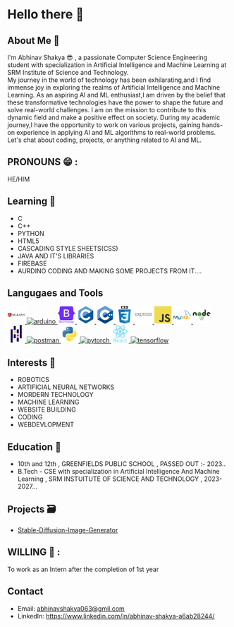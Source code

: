 # Hello there 👋 

## About Me 🤔
I'm Abhinav Shakya 😎 , a passionate Computer Science Engineering student with specialization in Artificial Intelligence and Machine Learning at SRM Institute of Science and Technology.  
My journey in the world of technology has been exhilarating,and I find immense joy in exploring the realms of Artificial Intelligence and Machine Learning.
As an aspiring AI and ML enthusiast,I am driven by the belief that these transformative technologies have the power to shape the future and solve real-world challenges. 
I am on the mission to contribute to this dynamic field and make a positive effect on society. 
During my academic journey,I have the opportunity to work on various projects, gaining hands-on experience in applying AI and ML algorithms to real-world problems.
Let's chat about coding, projects, or anything related to AI and ML.

## PRONOUNS 😁 : 
HE/HIM

## Learning 🌱
- C
- C++
- PYTHON
- HTML5
- CASCADING STYLE SHEETS(CSS)
- JAVA AND IT'S LIBRARIES
- FIREBASE
- AURDINO CODING AND MAKING SOME PROJECTS FROM IT....
## Langugaes and Tools
<p align="left"> <a href="https://angular.io" target="_blank" rel="noreferrer"> <img src="https://raw.githubusercontent.com/devicons/devicon/master/icons/angularjs/angularjs-original-wordmark.svg" alt="angularjs" width="40" height="40"/> </a> <a href="https://www.arduino.cc/" target="_blank" rel="noreferrer"> <img src="https://cdn.worldvectorlogo.com/logos/arduino-1.svg" alt="arduino" width="40" height="40"/> </a> <a href="https://getbootstrap.com" target="_blank" rel="noreferrer"> <img src="https://raw.githubusercontent.com/devicons/devicon/master/icons/bootstrap/bootstrap-plain-wordmark.svg" alt="bootstrap" width="40" height="40"/> </a> <a href="https://www.cprogramming.com/" target="_blank" rel="noreferrer"> <img src="https://raw.githubusercontent.com/devicons/devicon/master/icons/c/c-original.svg" alt="c" width="40" height="40"/> </a> <a href="https://www.w3schools.com/cpp/" target="_blank" rel="noreferrer"> <img src="https://raw.githubusercontent.com/devicons/devicon/master/icons/cplusplus/cplusplus-original.svg" alt="cplusplus" width="40" height="40"/> </a> <a href="https://www.w3schools.com/css/" target="_blank" rel="noreferrer"> <img src="https://raw.githubusercontent.com/devicons/devicon/master/icons/css3/css3-original-wordmark.svg" alt="css3" width="40" height="40"/> </a> <a href="https://expressjs.com" target="_blank" rel="noreferrer"> <img src="https://raw.githubusercontent.com/devicons/devicon/master/icons/express/express-original-wordmark.svg" alt="express" width="40" height="40"/> </a> <a href="https://developer.mozilla.org/en-US/docs/Web/JavaScript" target="_blank" rel="noreferrer"> <img src="https://raw.githubusercontent.com/devicons/devicon/master/icons/javascript/javascript-original.svg" alt="javascript" width="40" height="40"/> </a> <a href="https://www.mysql.com/" target="_blank" rel="noreferrer"> <img src="https://raw.githubusercontent.com/devicons/devicon/master/icons/mysql/mysql-original-wordmark.svg" alt="mysql" width="40" height="40"/> </a> <a href="https://nodejs.org" target="_blank" rel="noreferrer"> <img src="https://raw.githubusercontent.com/devicons/devicon/master/icons/nodejs/nodejs-original-wordmark.svg" alt="nodejs" width="40" height="40"/> </a> <a href="https://pandas.pydata.org/" target="_blank" rel="noreferrer"> <img src="https://raw.githubusercontent.com/devicons/devicon/2ae2a900d2f041da66e950e4d48052658d850630/icons/pandas/pandas-original.svg" alt="pandas" width="40" height="40"/> </a> <a href="https://postman.com" target="_blank" rel="noreferrer"> <img src="https://www.vectorlogo.zone/logos/getpostman/getpostman-icon.svg" alt="postman" width="40" height="40"/> </a> <a href="https://www.python.org" target="_blank" rel="noreferrer"> <img src="https://raw.githubusercontent.com/devicons/devicon/master/icons/python/python-original.svg" alt="python" width="40" height="40"/> </a> <a href="https://pytorch.org/" target="_blank" rel="noreferrer"> <img src="https://www.vectorlogo.zone/logos/pytorch/pytorch-icon.svg" alt="pytorch" width="40" height="40"/> </a> <a href="https://reactjs.org/" target="_blank" rel="noreferrer"> <img src="https://raw.githubusercontent.com/devicons/devicon/master/icons/react/react-original-wordmark.svg" alt="react" width="40" height="40"/> </a> <a href="https://www.tensorflow.org" target="_blank" rel="noreferrer"> <img src="https://www.vectorlogo.zone/logos/tensorflow/tensorflow-icon.svg" alt="tensorflow" width="40" height="40"/> </a> </p>


## Interests 🤩
- ROBOTICS 
- ARTIFICIAL NEURAL NETWORKS  
- MORDERN TECHNOLOGY
- MACHINE LEARNING
- WEBSITE BUILDING
- CODING
- WEBDEVLOPMENT
## Education 🏫
- 10th and 12th , GREENFIELDS PUBLIC SCHOOL , PASSED OUT :- 2023..
- B.Tech - CSE with specialization in Artificial Intelligence And Machine Learning , SRM INSTUITUTE OF SCIENCE AND TECHNOLOGY , 2023-2027...

## Projects 🗃️
- [Stable-Diffusion-Image-Generator](https://github.com/abhinav-123457/stable-diffusion-image-generator)

## WILLING 🤝 : 
To work as an Intern after the completion of 1st year

## Contact
- Email: abhinavshakya063@gmil.com
- LinkedIn: https://www.linkedin.com/in/abhinav-shakya-a6ab28244/

